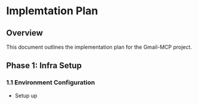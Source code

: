 # Implemtation Plan

## Overview

This document outlines the implementation plan for the Gmail-MCP project.

## Phase 1: Infra Setup

### 1.1 Environment Configuration

- Setup up 


